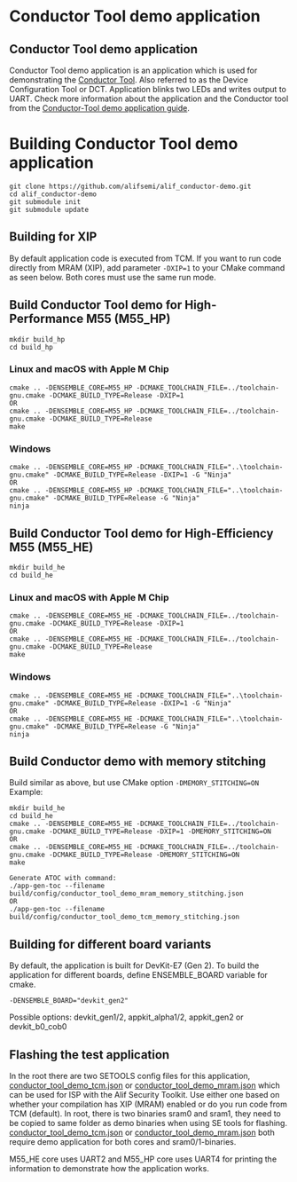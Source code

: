 # Conductor Tool demo application

## Conductor Tool demo application
Conductor Tool demo application is an application which is used for demonstrating the [Conductor Tool](https://conductor.alifsemi.com/). Also referred to as the Device Configuration Tool or DCT.
Application blinks two LEDs and writes output to UART.
Check more information about the application and the Conductor tool from the [Conductor-Tool demo application guide](Conductor-Tool.md).

# Building Conductor Tool demo application
```
git clone https://github.com/alifsemi/alif_conductor-demo.git
cd alif_conductor-demo
git submodule init
git submodule update
```

## Building for XIP
By default application code is executed from TCM. If you want to run code directly from MRAM (XIP), add parameter `-DXIP=1` to your CMake command as seen below.
Both cores must use the same run mode.

## Build Conductor Tool demo for High-Performance M55 (M55_HP)
```
mkdir build_hp
cd build_hp
```
### Linux and macOS with Apple M Chip
```
cmake .. -DENSEMBLE_CORE=M55_HP -DCMAKE_TOOLCHAIN_FILE=../toolchain-gnu.cmake -DCMAKE_BUILD_TYPE=Release -DXIP=1
OR
cmake .. -DENSEMBLE_CORE=M55_HP -DCMAKE_TOOLCHAIN_FILE=../toolchain-gnu.cmake -DCMAKE_BUILD_TYPE=Release
make
```
### Windows
```
cmake .. -DENSEMBLE_CORE=M55_HP -DCMAKE_TOOLCHAIN_FILE="..\toolchain-gnu.cmake" -DCMAKE_BUILD_TYPE=Release -DXIP=1 -G "Ninja"
OR
cmake .. -DENSEMBLE_CORE=M55_HP -DCMAKE_TOOLCHAIN_FILE="..\toolchain-gnu.cmake" -DCMAKE_BUILD_TYPE=Release -G "Ninja"
ninja
```

## Build Conductor Tool demo for High-Efficiency M55 (M55_HE)
```
mkdir build_he
cd build_he
```
### Linux and macOS with Apple M Chip
```
cmake .. -DENSEMBLE_CORE=M55_HE -DCMAKE_TOOLCHAIN_FILE=../toolchain-gnu.cmake -DCMAKE_BUILD_TYPE=Release -DXIP=1
OR
cmake .. -DENSEMBLE_CORE=M55_HE -DCMAKE_TOOLCHAIN_FILE=../toolchain-gnu.cmake -DCMAKE_BUILD_TYPE=Release
make
```
### Windows
```
cmake .. -DENSEMBLE_CORE=M55_HE -DCMAKE_TOOLCHAIN_FILE="..\toolchain-gnu.cmake" -DCMAKE_BUILD_TYPE=Release -DXIP=1 -G "Ninja"
OR
cmake .. -DENSEMBLE_CORE=M55_HE -DCMAKE_TOOLCHAIN_FILE="..\toolchain-gnu.cmake" -DCMAKE_BUILD_TYPE=Release -G "Ninja"
ninja
```

## Build Conductor demo with memory stitching
Build similar as above, but use CMake option `-DMEMORY_STITCHING=ON`
Example:
```
mkdir build_he
cd build_he
cmake .. -DENSEMBLE_CORE=M55_HE -DCMAKE_TOOLCHAIN_FILE=../toolchain-gnu.cmake -DCMAKE_BUILD_TYPE=Release -DXIP=1 -DMEMORY_STITCHING=ON
OR
cmake .. -DENSEMBLE_CORE=M55_HE -DCMAKE_TOOLCHAIN_FILE=../toolchain-gnu.cmake -DCMAKE_BUILD_TYPE=Release -DMEMORY_STITCHING=ON
make

Generate ATOC with command:
./app-gen-toc --filename build/config/conductor_tool_demo_mram_memory_stitching.json
OR
./app-gen-toc --filename build/config/conductor_tool_demo_tcm_memory_stitching.json
```

## Building for different board variants
By default, the application is built for DevKit-E7 (Gen 2).
To build the application for different boards, define ENSEMBLE_BOARD variable for cmake.
```
-DENSEMBLE_BOARD="devkit_gen2"
```
Possible options: devkit_gen1/2, appkit_alpha1/2, appkit_gen2 or devkit_b0_cob0

## Flashing the test application
In the root there are two SETOOLS config files for this application, [conductor_tool_demo_tcm.json](conductor_tool_demo_tcm.json) or [conductor_tool_demo_mram.json](conductor_tool_demo_mram.json) which can be used for ISP with the Alif Security Toolkit.
Use either one based on whether your compilation has XIP (MRAM) enabled or do you run code from TCM (default). In root, there is two binaries sram0 and sram1, they need to be copied to same folder as demo binaries when
using SE tools for flashing. [conductor_tool_demo_tcm.json](conductor_tool_demo_tcm.json) or [conductor_tool_demo_mram.json](conductor_tool_demo_mram.json) both require demo application for both cores and sram0/1-binaries.

M55_HE core uses UART2 and M55_HP core uses UART4 for printing the information to demonstrate how the application works.
